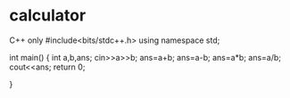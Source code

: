 # calculator
C++ only
#include<bits/stdc++.h>
using namespace std;

int main() {
int a,b,ans;
cin>>a>>b;
ans=a+b;
ans=a-b;
ans=a*b;
ans=a/b;
cout<<ans;
return 0;

}
